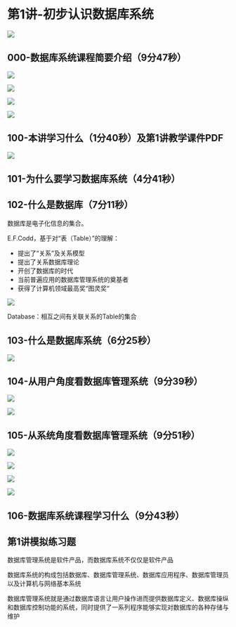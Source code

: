 # 第1讲-初步认识数据库系统  

![](https://cdn.jsdelivr.net/gh/Rosefinch-Midsummer/MyImagesHost02/img/20240322135616.png)

## 000-数据库系统课程简要介绍（9分47秒）  

![](https://cdn.jsdelivr.net/gh/Rosefinch-Midsummer/MyImagesHost02/img/20240322134131.png)

![](https://cdn.jsdelivr.net/gh/Rosefinch-Midsummer/MyImagesHost02/img/20240322134232.png)

![](https://cdn.jsdelivr.net/gh/Rosefinch-Midsummer/MyImagesHost02/img/20240322134350.png)

![](https://cdn.jsdelivr.net/gh/Rosefinch-Midsummer/MyImagesHost02/img/20240322134508.png)
## 100-本讲学习什么（1分40秒）及第1讲教学课件PDF  

![](https://cdn.jsdelivr.net/gh/Rosefinch-Midsummer/MyImagesHost02/img/20240322134607.png)
## 101-为什么要学习数据库系统（4分41秒）  

## 102-什么是数据库（7分11秒）  

数据库是电子化信息的集合。

E.F.Codd，基于对“表（Table）”的理解：

- 提出了“关系”及关系模型
- 提出了关系数据库理论
- 开创了数据库的时代
- 当前普遍应用的数据库管理系统的奠基者
- 获得了计算机领域最高奖“图灵奖“

![](https://cdn.jsdelivr.net/gh/Rosefinch-Midsummer/MyImagesHost02/img/20240322134914.png)

Database：相互之间有关联关系的Table的集合
## 103-什么是数据库系统（6分25秒）  

![](https://cdn.jsdelivr.net/gh/Rosefinch-Midsummer/MyImagesHost02/img/20240322135017.png)
## 104-从用户角度看数据库管理系统（9分39秒）  

![](https://cdn.jsdelivr.net/gh/Rosefinch-Midsummer/MyImagesHost02/img/20240322135046.png)

![](https://cdn.jsdelivr.net/gh/Rosefinch-Midsummer/MyImagesHost02/img/20240322135140.png)
## 105-从系统角度看数据库管理系统（9分51秒）  

![](https://cdn.jsdelivr.net/gh/Rosefinch-Midsummer/MyImagesHost02/img/20240322135249.png)

![](https://cdn.jsdelivr.net/gh/Rosefinch-Midsummer/MyImagesHost02/img/20240322135335.png)

![](https://cdn.jsdelivr.net/gh/Rosefinch-Midsummer/MyImagesHost02/img/20240322135357.png)

![](https://cdn.jsdelivr.net/gh/Rosefinch-Midsummer/MyImagesHost02/img/20240322135422.png)
## 106-数据库系统课程学习什么（9分43秒）  



## 第1讲模拟练习题  

数据库管理系统是软件产品，而数据库系统不仅仅是软件产品

数据库系统的构成包括数据库、数据库管理系统、数据库应用程序、数据库管理员以及计算机与网络基本系统

数据库管理系统就是通过数据库语言让用户操作进而提供数据库定义、数据库操纵和数据库控制功能的系统，同时提供了一系列程序能够实现对数据库的各种存储与维护